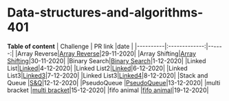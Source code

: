 # Data-structures-and-algorithms-401

**Table of content**
| Challenge |  PR link     |date   |
|----------|:-------------:|------:|
|Array Reverse|[Array Reverse](https://github.com/hadeelhhawajreh/data-structures-and-algorithms-c401/pull/1)|29-11-2020|
|Array Shifting|[Array Shifting](https://github.com/hadeelhhawajreh/data-structures-and-algorithms-c401/pull/2)|30-11-2020|
|Binary Search|[Binary Search](https://github.com/hadeelhhawajreh/data-structures-and-algorithms-c401/pull/3)|1-12-2020|
|Linked List|[Linked](https://github.com/hadeelhhawajreh/data-structures-and-algorithms-c401/pull/5)|4-12-2020|
|Linked List2|[Linked](https://github.com/hadeelhhawajreh/data-structures-and-algorithms-c401/pull/9)|6-12-2020|
|Linked List3|[Linked3](https://github.com/hadeelhhawajreh/data-structures-and-algorithms-c401/pull/11)|7-12-2020|
|Linked List3|[Linked4](https://github.com/hadeelhhawajreh/data-structures-and-algorithms-c401/pull/12)|8-12-2020|
|Stack and Queue |[S&Q](https://github.com/hadeelhhawajreh/data-structures-and-algorithms-c401/pull/13)|12-12-2020|
|PseudoQueue |[PseudoQueue](https://github.com/hadeelhhawajreh/data-structures-and-algorithms-c401/pull/14)|13-12-2020|
|multi bracket |[multi bracket](https://github.com/hadeelhhawajreh/data-structures-and-algorithms-c401/pull/15)|15-12-2020|
|fifo animal |[fifo animal](https://github.com/hadeelhhawajreh/data-structures-and-algorithms-c401/pull/17)|19-12-2020|


